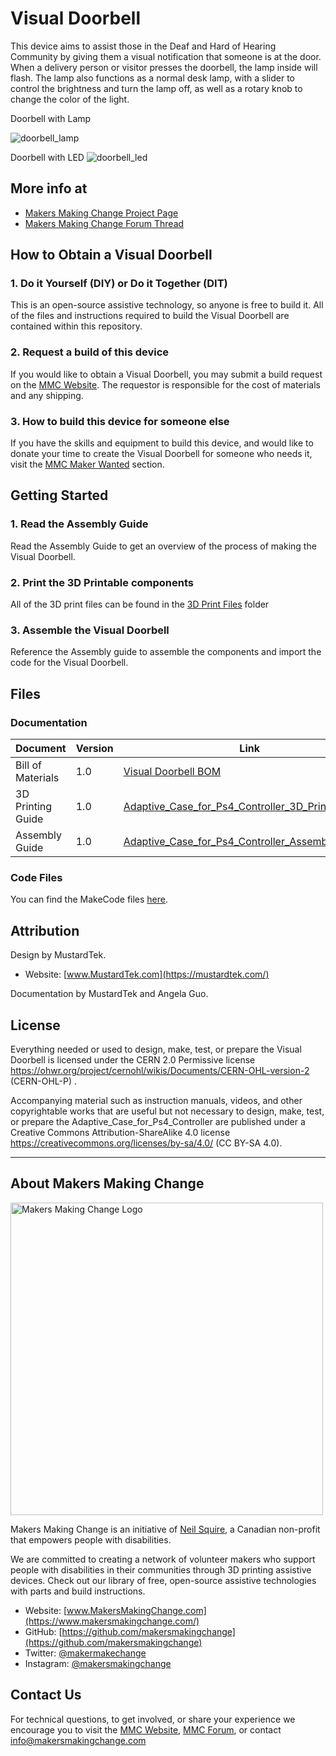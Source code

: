 # Visual Doorbell
This device aims to assist those in the Deaf and Hard of Hearing Community by giving them a visual notification that someone is at the door. When a delivery person or visitor presses the doorbell, the lamp inside will flash. The lamp also functions as a normal desk lamp, with a slider to control the brightness and turn the lamp off, as well as a rotary knob to change the color of the light.

Doorbell with Lamp

![doorbell_lamp](https://github.com/MustardTek/visual-doorbell-jacdac/assets/135696572/9fd03793-0f9b-4a4b-832f-39ed13be748c)

Doorbell with LED
![doorbell_led](https://github.com/MustardTek/visual-doorbell-jacdac/assets/135696572/652ce8fe-c903-43d6-b96e-365c62ae0a42)


## More info at
- [Makers Making Change Project Page](https://makersmakingchange.com/project/adaptive-case-for-ps4-controller)
- [Makers Making Change Forum Thread](https://makersmakingchange.com/forum/topic/adaptive-case-for-ps4-controller/)


## How to Obtain a Visual Doorbell
### 1. Do it Yourself (DIY) or Do it Together (DIT)

This is an open-source assistive technology, so anyone is free to build it. All of the files and instructions required to build the Visual Doorbell are contained within this repository. 

### 2. Request a build of this device

If you would like to obtain a Visual Doorbell, you may submit a build request on the [MMC Website](https://www.makersmakingchange.com/). The requestor is responsible for the cost of materials and any shipping.

### 3. How to build this device for someone else

If you have the skills and equipment to build this device, and would like to donate your time to create the Visual Doorbell for someone who needs it, visit the [MMC Maker Wanted](https://makersmakingchange.com/maker-wanted/) section.


## Getting Started

### 1. Read the Assembly Guide
Read the Assembly Guide to get an overview of the process of making the Visual Doorbell.

### 2. Print the 3D Printable components

All of the 3D print files can be found in the [3D Print Files](https://github.com/MustardTek/visual-doorbell-jacdac/tree/main/3D%20Print%20Files) folder

### 3. Assemble the Visual Doorbell

Reference the Assembly guide to assemble the components and import the code for the Visual Doorbell.

## Files
### Documentation
| Document             | Version | Link |
|----------------------|---------|------|
| Bill of Materials    | 1.0     | [Visual Doorbell BOM](https://github.com/MustardTek/visual-doorbell-jacdac/blob/main/Documentation/Visual%20Doorbell%20BOM%2001.xlsx)|
| 3D Printing Guide    | 1.0     | [Adaptive_Case_for_Ps4_Controller_3D_Printing_Guide](/Documentation/Adaptive_Case_for_Ps4_Controller_3D_Printing_Guide.pdf)   |
| Assembly Guide       | 1.0     | [Adaptive_Case_for_Ps4_Controller_Assembly_Guide](/Documentation/Adaptive_Case_for_Ps4_Controller_Assembly_Guide.pdf)     |

### Code Files
You can find the MakeCode files [here](https://github.com/MustardTek/visual-doorbell-jacdac/tree/main/Code%20Files). 

## Attribution

Design by MustardTek. 
 - Website: [www.MustardTek.com](https://mustardtek.com/)

Documentation by MustardTek and Angela Guo. 

## License
Everything needed or used to design, make, test, or prepare the Visual Doorbell is licensed under the CERN 2.0 Permissive license <https://ohwr.org/project/cernohl/wikis/Documents/CERN-OHL-version-2> (CERN-OHL-P) . 

Accompanying material such as instruction manuals, videos, and other copyrightable works that are useful but not necessary to design, make, test, or prepare the Adaptive_Case_for_Ps4_Controller are published under a Creative Commons Attribution-ShareAlike 4.0 license https://creativecommons.org/licenses/by-sa/4.0/ (CC BY-SA 4.0).


---

## About Makers Making Change
<img src="https://www.makersmakingchange.com/wp-content/uploads/logo/mmc_logo.svg" width="500" alt="Makers Making Change Logo">

Makers Making Change is an initiative of [Neil Squire](https://www.neilsquire.ca/), a Canadian non-profit that empowers people with disabilities.

We are committed to creating a network of volunteer makers who support people with disabilities in their communities through 3D printing assistive devices. Check out our library of free, open-source assistive technologies with parts and build instructions.

 - Website: [www.MakersMakingChange.com](https://www.makersmakingchange.com/)
 - GitHub: [https://github.com/makersmakingchange](https://github.com/makersmakingchange)
 - Twitter: [@makermakechange](https://twitter.com/makermakechange)
 - Instagram: [@makersmakingchange](https://www.instagram.com/makersmakingchange)



## Contact Us

For technical questions, to get involved, or share your experience we encourage you to visit the [MMC Website](https://www.makersmakingchange.com/), [MMC Forum](https://makersmakingchange.com/forum), or contact info@makersmakingchange.com
